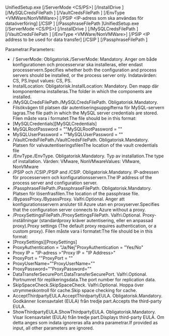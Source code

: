 <span data-ttu-id="11784-101">UnifiedSetup.exe [/ServerMode <CS/PS>] [/InstallDrive <DriveLetter>] [/MySQLCredsFilePath <MySQL credentials file path>] [/VaultCredsFilePath <Vault credentials file path>] [/EnvType <VMWare/NonVMWare>] [/PSIP <IP-adress som ska användas för dataöverföring] [/CSIP <IP address of CS to be registered with>] [/PassphraseFilePath <Passphrase file path>]</span><span class="sxs-lookup"><span data-stu-id="11784-101">UnifiedSetup.exe [/ServerMode <CS/PS>] [/InstallDrive <DriveLetter>] [/MySQLCredsFilePath <MySQL credentials file path>] [/VaultCredsFilePath <Vault credentials file path>] [/EnvType <VMWare/NonVMWare>] [/PSIP <IP address to be used for data transfer] [/CSIP <IP address of CS to be registered with>] [/PassphraseFilePath <Passphrase file path>]</span></span>

<span data-ttu-id="11784-102">Parametrar:</span><span class="sxs-lookup"><span data-stu-id="11784-102">Parameters:</span></span>

* <span data-ttu-id="11784-103">/ ServerMode: Obligatorisk.</span><span class="sxs-lookup"><span data-stu-id="11784-103">/ServerMode: Mandatory.</span></span> <span data-ttu-id="11784-104">Anger om både konfigurationen och processervrar ska installeras, eller endast processervern.</span><span class="sxs-lookup"><span data-stu-id="11784-104">Specifies whether both the configuration and process servers should be installed, or the process server only.</span></span> <span data-ttu-id="11784-105">Indatavärden: CS, PS.</span><span class="sxs-lookup"><span data-stu-id="11784-105">Input values: CS, PS.</span></span>
* <span data-ttu-id="11784-106">InstallLocation: Obligatorisk.</span><span class="sxs-lookup"><span data-stu-id="11784-106">InstallLocation: Mandatory.</span></span> <span data-ttu-id="11784-107">Den mapp där komponenterna installeras.</span><span class="sxs-lookup"><span data-stu-id="11784-107">The folder in which the components are installed.</span></span>
* <span data-ttu-id="11784-108">/MySQLCredsFilePath.</span><span class="sxs-lookup"><span data-stu-id="11784-108">/MySQLCredsFilePath.</span></span> <span data-ttu-id="11784-109">Obligatorisk.</span><span class="sxs-lookup"><span data-stu-id="11784-109">Mandatory.</span></span> <span data-ttu-id="11784-110">Filsökvägen till platsen där autentiseringsuppgifterna för MySQL-servern lagras.</span><span class="sxs-lookup"><span data-stu-id="11784-110">The file path in which the MySQL server credentials are stored.</span></span> <span data-ttu-id="11784-111">Filen måste vara i formatet:</span><span class="sxs-lookup"><span data-stu-id="11784-111">The file should be in this format:</span></span>
* <span data-ttu-id="11784-112">[MySQLCredentials]</span><span class="sxs-lookup"><span data-stu-id="11784-112">[MySQLCredentials]</span></span>
* <span data-ttu-id="11784-113">MySQLRootPassword = "<Password>"</span><span class="sxs-lookup"><span data-stu-id="11784-113">MySQLRootPassword = "<Password>"</span></span>
* <span data-ttu-id="11784-114">MySQLUserPassword = "<Password>"</span><span class="sxs-lookup"><span data-stu-id="11784-114">MySQLUserPassword = "<Password>"</span></span>
* <span data-ttu-id="11784-115">/VaultCredsFilePath.</span><span class="sxs-lookup"><span data-stu-id="11784-115">/VaultCredsFilePath.</span></span> <span data-ttu-id="11784-116">Obligatorisk.</span><span class="sxs-lookup"><span data-stu-id="11784-116">Mandatory.</span></span> <span data-ttu-id="11784-117">Platsen för valvautentiseringsfilen</span><span class="sxs-lookup"><span data-stu-id="11784-117">The location of the vault credentials file</span></span>
* <span data-ttu-id="11784-118">/EnvType.</span><span class="sxs-lookup"><span data-stu-id="11784-118">/EnvType.</span></span> <span data-ttu-id="11784-119">Obligatorisk.</span><span class="sxs-lookup"><span data-stu-id="11784-119">Mandatory.</span></span> <span data-ttu-id="11784-120">Typ av installation.</span><span class="sxs-lookup"><span data-stu-id="11784-120">The type of installation.</span></span> <span data-ttu-id="11784-121">Värden: VMware, NonVMware</span><span class="sxs-lookup"><span data-stu-id="11784-121">Values: VMware, NonVMware</span></span>
* <span data-ttu-id="11784-122">/PSIP och /CSIP.</span><span class="sxs-lookup"><span data-stu-id="11784-122">/PSIP and /CSIP.</span></span> <span data-ttu-id="11784-123">Obligatorisk.</span><span class="sxs-lookup"><span data-stu-id="11784-123">Mandatory.</span></span> <span data-ttu-id="11784-124">IP-adressen för processervern och konfigurationsservern.</span><span class="sxs-lookup"><span data-stu-id="11784-124">The IP address of the process server and configuration server.</span></span>
* <span data-ttu-id="11784-125">/PassphraseFilePath.</span><span class="sxs-lookup"><span data-stu-id="11784-125">/PassphraseFilePath.</span></span> <span data-ttu-id="11784-126">Obligatorisk.</span><span class="sxs-lookup"><span data-stu-id="11784-126">Mandatory.</span></span> <span data-ttu-id="11784-127">Platsen för lösenfrasfilen.</span><span class="sxs-lookup"><span data-stu-id="11784-127">The location of the passphrase file.</span></span>
* <span data-ttu-id="11784-128">/BypassProxy.</span><span class="sxs-lookup"><span data-stu-id="11784-128">/BypassProxy.</span></span> <span data-ttu-id="11784-129">Valfri.</span><span class="sxs-lookup"><span data-stu-id="11784-129">Optional.</span></span> <span data-ttu-id="11784-130">Anger att konfigurationsservern ansluter till Azure utan en proxyserver.</span><span class="sxs-lookup"><span data-stu-id="11784-130">Specifies that the configuration server connects to Azure without a proxy.</span></span>
* <span data-ttu-id="11784-131">/ProxySettingsFilePath.</span><span class="sxs-lookup"><span data-stu-id="11784-131">/ProxySettingsFilePath.</span></span> <span data-ttu-id="11784-132">Valfri.</span><span class="sxs-lookup"><span data-stu-id="11784-132">Optional.</span></span> <span data-ttu-id="11784-133">Proxy-inställningar (standardproxy kräver autentisering, eller en anpassad proxy).</span><span class="sxs-lookup"><span data-stu-id="11784-133">Proxy settings (The default proxy requires authentication, or a custom proxy).</span></span> <span data-ttu-id="11784-134">Filen måste vara i formatet:</span><span class="sxs-lookup"><span data-stu-id="11784-134">The file should be in this format:</span></span>
* <span data-ttu-id="11784-135">[ProxySettings]</span><span class="sxs-lookup"><span data-stu-id="11784-135">[ProxySettings]</span></span>
* <span data-ttu-id="11784-136">ProxyAuthentication = "Ja/Nej"</span><span class="sxs-lookup"><span data-stu-id="11784-136">ProxyAuthentication = "Yes/No"</span></span>
* <span data-ttu-id="11784-137">Proxy IP = "IP-adress >"</span><span class="sxs-lookup"><span data-stu-id="11784-137">Proxy IP = "IP Address>"</span></span>
* <span data-ttu-id="11784-138">ProxyPort = "<Port>"</span><span class="sxs-lookup"><span data-stu-id="11784-138">ProxyPort = "<Port>"</span></span>
* <span data-ttu-id="11784-139">ProxyUserName="<User Name>"</span><span class="sxs-lookup"><span data-stu-id="11784-139">ProxyUserName="<User Name>"</span></span>
* <span data-ttu-id="11784-140">ProxyPassword="<Password>"</span><span class="sxs-lookup"><span data-stu-id="11784-140">ProxyPassword="<Password>"</span></span>
* <span data-ttu-id="11784-141">DataTransferSecurePort.</span><span class="sxs-lookup"><span data-stu-id="11784-141">DataTransferSecurePort.</span></span> <span data-ttu-id="11784-142">Valfri.</span><span class="sxs-lookup"><span data-stu-id="11784-142">Optional.</span></span> <span data-ttu-id="11784-143">Portnumret för replikeringsdata.</span><span class="sxs-lookup"><span data-stu-id="11784-143">The port number for replication data.</span></span>
* <span data-ttu-id="11784-144">SkipSpaceCheck.</span><span class="sxs-lookup"><span data-stu-id="11784-144">SkipSpaceCheck.</span></span> <span data-ttu-id="11784-145">Valfri.</span><span class="sxs-lookup"><span data-stu-id="11784-145">Optional.</span></span> <span data-ttu-id="11784-146">Hoppa över utrymmeskontroll för cache.</span><span class="sxs-lookup"><span data-stu-id="11784-146">Skip space checking for cache.</span></span>
* <span data-ttu-id="11784-147">AcceptThirdpartyEULA.</span><span class="sxs-lookup"><span data-stu-id="11784-147">AcceptThirdpartyEULA.</span></span> <span data-ttu-id="11784-148">Obligatorisk.</span><span class="sxs-lookup"><span data-stu-id="11784-148">Mandatory.</span></span> <span data-ttu-id="11784-149">Godkänner licensavtalet (EULA) från tredje part.</span><span class="sxs-lookup"><span data-stu-id="11784-149">Accepts the third-party EULA.</span></span>
* <span data-ttu-id="11784-150">ShowThirdpartyEULA.</span><span class="sxs-lookup"><span data-stu-id="11784-150">ShowThirdpartyEULA.</span></span> <span data-ttu-id="11784-151">Obligatorisk.</span><span class="sxs-lookup"><span data-stu-id="11784-151">Mandatory.</span></span> <span data-ttu-id="11784-152">Visar licensavtalet (EULA) från tredje part.</span><span class="sxs-lookup"><span data-stu-id="11784-152">Displays third-party EULA.</span></span> <span data-ttu-id="11784-153">Om detta anges som indata ignoreras alla andra parametrar.</span><span class="sxs-lookup"><span data-stu-id="11784-153">If provided as input, all other parameters are ignored.</span></span>

